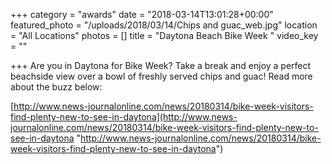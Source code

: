 +++
category = "awards"
date = "2018-03-14T13:01:28+00:00"
featured_photo = "/uploads/2018/03/14/Chips and guac_web.jpg"
location = "All Locations"
photos = []
title = "Daytona Beach Bike Week "
video_key = ""

+++
Are you in Daytona for Bike Week? Take a break and enjoy a perfect beachside view over a bowl of freshly served chips and guac! Read more about the buzz below:

[http://www.news-journalonline.com/news/20180314/bike-week-visitors-find-plenty-new-to-see-in-daytona](http://www.news-journalonline.com/news/20180314/bike-week-visitors-find-plenty-new-to-see-in-daytona "http://www.news-journalonline.com/news/20180314/bike-week-visitors-find-plenty-new-to-see-in-daytona")